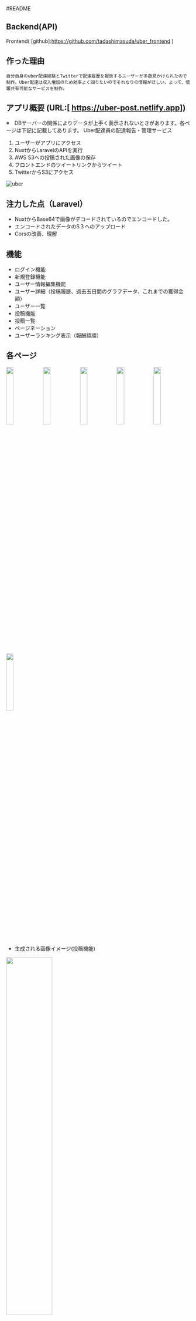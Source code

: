 #README
## Backend(API)
Frontend( [github]:https://github.com/tadashimasuda/uber_frontend )

## 作った理由
    自分自身のuber配達経験とTwitterで配達履歴を報告するユーザーが多数見かけられたので制作。Uber配達は収入増加のため効率よく回りたいのでそれなりの情報がほしい。よって、情報共有可能なサービスを制作。

## アプリ概要 (URL:[ https://uber-post.netlify.app])
※　DBサーバーの関係によりデータが上手く表示されないときがあります。各ページは下記に記載してあります。
Uber配達員の配達報告・管理サービス
1. ユーザーがアプリにアクセス
2. NuxtからLaravelのAPIを実行
3. AWS S3への投稿された画像の保存
4. フロントエンドのツイートリンクからツイート
5. TwitterからS3にアクセス

![uber](https://user-images.githubusercontent.com/51233312/103137855-29b97180-4710-11eb-9367-079a3fc00a69.png)


## 注力した点（Laravel）
- NuxtからBase64で画像がデコードされているのでエンコードした。
- エンコードされたデータのS３へのアップロード
- Corsの改善、理解

## 機能
- ログイン機能
- 新規登録機能
- ユーザー情報編集機能
- ユーザー詳細（投稿履歴、過去五日間のグラフデータ、これまでの獲得金額）
- ユーザー一覧
- 投稿機能
- 投稿一覧
- ページネーション
- ユーザーランキング表示（報酬額順）

## 各ページ
<img src="https://user-images.githubusercontent.com/51233312/103509556-bf8a9480-4ea6-11eb-9d7f-5e2b2aae2842.png" width="20%" ><img src="https://user-images.githubusercontent.com/51233312/103509562-c1545800-4ea6-11eb-8b7c-ae7325573cc9.png" width="20%" ><img src="https://user-images.githubusercontent.com/51233312/103509563-c1ecee80-4ea6-11eb-932d-eb018fbff442.png" width="20%" ><img src="https://user-images.githubusercontent.com/51233312/103509564-c2858500-4ea6-11eb-84e3-4bf36b982e0f.png" width="20%" ><img src="https://user-images.githubusercontent.com/51233312/103509567-c31e1b80-4ea6-11eb-9e31-d1f144d90af6.png" width="20%" ><img src="https://user-images.githubusercontent.com/51233312/103509568-c3b6b200-4ea6-11eb-9b7a-318fcdf641e7.png" width="20%" >

- 生成される画像イメージ(投稿機能)
<img src="https://uber-s3.s3-ap-northeast-1.amazonaws.com/post/13e343b9-fdc8-4f52-a6cf-d6bc2798e891" width="50%" height="50%">

## 使用した言語、技術、サービス
- 言語
    - Frontend : Nuxt.js
    - Backend : Laravel

- DB
    - Mysql

- 技術
    - 認証周り
        jwt(json web token),Nuxt Auth module
    
    - Cors
        laravel-cors
    
    - 画像生成
        html2canvas

- サービス
    - ストレージサービス
        AWS S3
        
## 課題
   - Twitter連携の実装
   - デザインの修正
   - ドメインの取得
